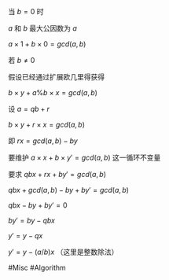 当 $b = 0$ 时

$a$ 和 $b$ 最大公因数为 $a$

$a \times 1 + b \times 0 = gcd(a, b)$

若 $b \ne 0$

假设已经通过扩展欧几里得获得

$b \times y + a \% b \times x = gcd(a, b)$

设 $a = qb + r$

$b \times y + r \times x = gcd(a, b)$

即 $rx = gcd(a, b) - by$

要维护 $a \times x + b \times y' = gcd(a, b)$ 这一循环不变量

要求 $qbx + rx + by' = gcd(a, b)$

$qbx + gcd(a, b) - by + by' = gcd(a, b)$

$qbx - by + by' = 0$

$by' = by - qbx$

$y' = y - qx$

$y' = y - (a / b)x$ （这里是整数除法）

#Misc #Algorithm
